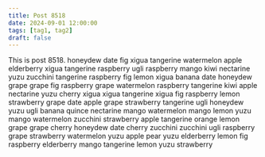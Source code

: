 ```yaml
---
title: Post 8518
date: 2024-09-01 12:00:00
tags: [tag1, tag2]
draft: false
---
```

This is post 8518.
honeydew
date
fig
xigua
tangerine
watermelon
apple
elderberry
xigua
tangerine
raspberry
ugli
raspberry
mango
kiwi
nectarine
yuzu
zucchini
tangerine
raspberry
fig
lemon
xigua
banana
date
honeydew
grape
grape
fig
raspberry
grape
watermelon
raspberry
tangerine
kiwi
apple
nectarine
yuzu
cherry
xigua
xigua
tangerine
xigua
fig
raspberry
lemon
strawberry
grape
date
apple
grape
strawberry
tangerine
ugli
honeydew
yuzu
ugli
banana
quince
nectarine
mango
watermelon
mango
lemon
yuzu
mango
watermelon
zucchini
strawberry
apple
tangerine
orange
lemon
grape
grape
cherry
honeydew
date
cherry
zucchini
zucchini
ugli
raspberry
grape
strawberry
watermelon
yuzu
apple
pear
yuzu
elderberry
lemon
fig
raspberry
elderberry
mango
tangerine
lemon
yuzu
strawberry
